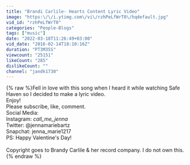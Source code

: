 ```yaml
---
title: "Brandi Carlile- Hearts Content Lyric Video"
image: "https:\/\/i.ytimg.com\/vi\/rzhPeLfWrT0\/hqdefault.jpg"
vid_id: "rzhPeLfWrT0"
categories: "People-Blogs"
tags: ["music"]
date: "2022-03-18T11:26:49+03:00"
vid_date: "2016-02-14T18:10:16Z"
duration: "PT3M35S"
viewcount: "25151"
likeCount: "285"
dislikeCount: ""
channel: "jandk1730"
---
```

{% raw %}Fell in love with this song when I heard it while watching Safe Haven so I decided to make a lyric video.<br />Enjoy!<br />Please subscribe, like, comment.<br />Social Media:<br />Instagram: _call_me_jenna_<br />Twitter: @jennamariebartz<br />Snapchat: jenna_marie1217<br />PS: Happy Valentine's Day!<br /><br />Copyright goes to Brandy Carlile &amp; her record company. I do not own this.{% endraw %}

